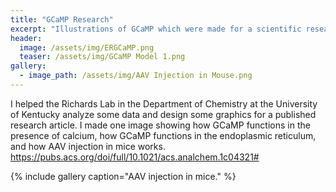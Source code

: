 ```yaml
---
title: "GCaMP Research"
excerpt: "Illustrations of GCaMP which were made for a scientific research article."
header:
  image: /assets/img/ERGCaMP.png
  teaser: /assets/img/GCaMP Model 1.png
gallery:
  - image_path: /assets/img/AAV Injection in Mouse.png
---
```


I helped the Richards Lab in the Department of Chemistry at the University of Kentucky analyze some data and design some graphics for a published research article. I made one image showing how GCaMP functions in the presence of calcium, how GCaMP functions in the endoplasmic reticulum, and how AAV injection in mice works.
https://pubs.acs.org/doi/full/10.1021/acs.analchem.1c04321#

<!-- # Features

* **Massive Print Area: 1140 x 1200 x 1100 mm.** With a build envelop just shy of 4 feet in all dimensions, the LF3DP is capable of printing furniture and other large objects.
* **High Volumetric Output Extruder: 1 kg/hr - 450 C.** This printer come standard with a MDPH2 extruder by Massive Dimension, which can extrude at a rate of 1 kg/hr. Unlike typical filament extruders, the MDPH2 uses a screw to convey and liquify plastic pellets before the molten material is pushed out of a large nozzle (1 to 5 mm extrusion diameter). Please note: This printer can also be configured for other high flow rate extruders, such as the Typhoon and Pulsar by Dyze Design.
* **Affordable Pellet Feedstock** Pellets are the cheapest form of feedstock for any plastic-based manufacturing process. Save 50-75% of material costs by using pellets instead of spools of filament. Concentrated colorant can be added to the virgin material to achieve any color in the rainbow without requiring large amounts of storage. Recyled material can also be used for sustainable material printing.

# CAD Model
<iframe src="https://myhub.autodesk360.com/ue2df0af5/shares/public/SH35dfcQT936092f0e437224cd558fdcdc2f?mode=embed" width="800" height="600" allowfullscreen="true" webkitallowfullscreen="true" mozallowfullscreen="true"  frameborder="0"></iframe>
-->

{% include gallery caption="AAV injection in mice." %}

